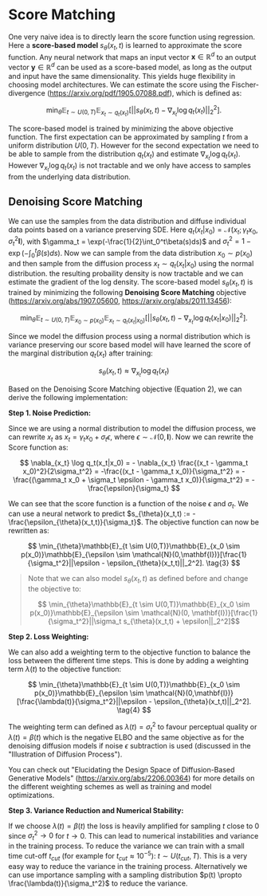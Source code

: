 # Score Matching

One very naive idea is to directly learn the score function using regression. Here a **score-based model** $s_{\theta}(x_t,t)$ is learned to approximate the score function. Any neural network that maps an input vector $\mathbf{x} \in \mathbb{R}^d$ to an output vector $\mathbf{y} \in \mathbb{R}^d$ can be used as a score-based model, as long as the output and input have the same dimensionality. This yields huge flexibility in choosing model architectures. We can estimate the score using the Fischer-divergence (https://arxiv.org/pdf/1905.07088.pdf), which is defined as:

$$
\min_{\theta}\mathbb{E}_{t \sim U(0,T)}\mathbb{E}_{x_t \sim q_t(x_t)}[||s_{\theta}(x_t,t) - \nabla_{x_t} \log q_t(x_t)||_2^2].\tag{1}
$$

The score-based model is trained by minimizing the above objective function. The first expectation can be approximated by sampling $t$ from a uniform distribution $U(0,T)$. However for the second expectation we need to be able to sample from the distribution $q_t(x_t)$ and estimate $\nabla_{x_t} \log q_t(x_t)$. However $\nabla_{x_t} \log q_t(x_t)$ is not tractable and we only have access to samples from the underlying data distribution. 

## Denoising Score Matching
We can use the samples from the data distribution and diffuse individual data points based on a variance preserving SDE. Here $q_t(x_t|x_0)=\mathcal{N}(x_t;\gamma_t x_0, \sigma_t^2\mathbf{I})$, with $\gamma_t = \exp(-\frac{1}{2}\int_0^t\beta(s)ds)$ and $\sigma_t^2 = 1-\exp(-\int_0^t\beta(s)ds)$. Now we can sample from the data distribution $x_0 \sim p(x_0)$ and then sample from the diffusion process $x_t \sim q_t(x_t|x_0)$ using the normal distribution. the resulting probaility density is now tractable and we can estimate the gradient of the log density. The score-based model $s_{\theta}(x_t,t)$ is trained by minimizing the following **Denoising Score Matching** objective (https://arxiv.org/abs/1907.05600, https://arxiv.org/abs/2011.13456):

$$
\min_{\theta}\mathbb{E}_{t \sim U(0,T)}\mathbb{E}_{x_0 \sim p(x_0)}\mathbb{E}_{x_t \sim q_t(x_t|x_0)}[||s_{\theta}(x_t,t) - \nabla_{x_t} \log q_t(x_t|x_0)||_2^2]. \tag{2}
$$

Since we model the diffusion process using a normal distribution which is variance preserving our score based model will have learned the score of the marginal distribution $q_t(x_t)$ after training:

$$
s_{\theta}(x_t,t) \approx \nabla_{x_t} \log q_t(x_t)
$$

Based on the Denoising Score Matching objective (Equation 2), we can derive the following implementation:

**Step 1. Noise Prediction:**

Since we are using a normal distribution to model the diffusion process, we can rewrite $x_t$ as $x_t = \gamma_t x_0 + \sigma_t \epsilon$, where $\epsilon \sim \mathcal{N}(0,\mathbf{I})$. Now we can rewrite the Score function as:

$$
\nabla_{x_t} \log q_t(x_t|x_0) = - \nabla_{x_t} \frac{(x_t - \gamma_t x_0)^2}{2\sigma_t^2} = -\frac{(x_t - \gamma_t x_0)}{\sigma_t^2} = -\frac{(\gamma_t x_0 + \sigma_t \epsilon - \gamma_t x_0)}{\sigma_t^2} = -\frac{\epsilon}{\sigma_t}
$$

We can see that the score function is a function of the noise $\epsilon$ and $\sigma_t$. We can use a neural network to predict $s_{\theta}(x_t,t) := -\frac{\epsilon_{\theta}(x_t,t)}{\sigma_t}$. The objective function can now be rewritten as:

$$
\min_{\theta}\mathbb{E}_{t \sim U(0,T)}\mathbb{E}_{x_0 \sim p(x_0)}\mathbb{E}_{\epsilon \sim \mathcal{N}(0,\mathbf{I})}[\frac{1}{\sigma_t^2}||\epsilon - \epsilon_{\theta}(x_t,t)||_2^2]. \tag{3}
$$

> Note that we can also model $s_{\theta}(x_t,t)$ as defined before and change the objective to: 
>
> $$ \min_{\theta}\mathbb{E}_{t \sim U(0,T)}\mathbb{E}_{x_0 \sim p(x_0)}\mathbb{E}_{\epsilon \sim \mathcal{N}(0, \mathbf{I})}[\frac{1}{\sigma_t^2}||\sigma_t s_{\theta}(x_t,t) + \epsilon||_2^2]$$ 
> 

**Step 2. Loss Weighting:**

We can also add a weighting term to the objective function to balance the loss between the different time steps. This is done by adding a weighting term $\lambda(t)$ to the objective function: 

$$
\min_{\theta}\mathbb{E}_{t \sim U(0,T)}\mathbb{E}_{x_0 \sim p(x_0)}\mathbb{E}_{\epsilon \sim \mathcal{N}(0,\mathbf{I})}[\frac{\lambda(t)}{\sigma_t^2}||\epsilon - \epsilon_{\theta}(x_t,t)||_2^2]. \tag{4}
$$

The weighting term can defined as $\lambda(t) = \sigma_t^2$ to favour perceptual quality or $\lambda(t) = \beta(t)$ which is the negative ELBO and the same objective as for the denoising diffusion models if noise $\epsilon$ subtraction is used (discussed in the "Illustration of Diffusion Process"). 

You can check out "Elucidating the Design Space of Diffusion-Based Generative Models" (https://arxiv.org/abs/2206.00364) for more details on the different weighting schemes as well as training and model optimizations.

**Step 3. Variance Reduction and Numerical Stability:**

If we choose $\lambda(t) = \beta(t)$ the loss is heavily amplified for sampling $t$ close to $0$ since $\sigma_t^2 \rightarrow 0$ for $t \rightarrow 0$. This can lead to numerical instabilities and variance in the training process. To reduce the variance we can train with a small time cut-off $t_{cut}$ (for example for $t_{cut} \approx 10^{-5}$): $t \sim U(t_{cut},T)$. This is a very easy way to reduce the variance in the training process. Alternatively we can use importance sampling with a sampling distribution $p(t) \propto \frac{\lambda(t)}{\sigma_t^2}$ to reduce the variance.

